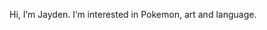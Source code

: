 Hi, I’m Jayden. I’m interested in Pokemon, art and language.

<!---
JayDC12/JayDC12 is a ✨ special ✨ repository because its `README.md` (this file) appears on your GitHub profile.
You can click the Preview link to take a look at your changes.
--->
